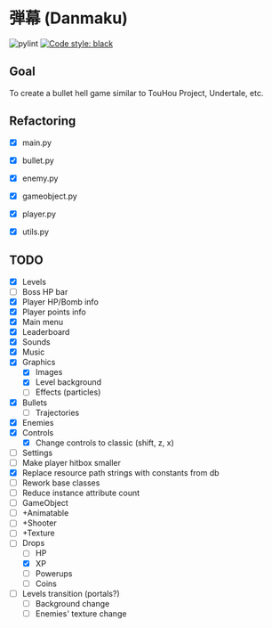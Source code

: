 # 弾幕 (Danmaku)
![pylint](https://img.shields.io/badge/PyLint-9.55-yellow?logo=python&logoColor=white)
[![Code style: black](https://img.shields.io/badge/code%20style-black-000000.svg)](https://github.com/psf/black)

## Goal
To create a bullet hell game similar to TouHou Project, Undertale, etc.

## Refactoring
- [x] main.py
- [x] bullet.py
- [x] enemy.py
- [x] gameobject.py
- [x] player.py
- [x] utils.py


## TODO
- [x] Levels
- [ ] Boss HP bar
- [x] Player HP/Bomb info
- [x] Player points info
- [x] Main menu
- [x] Leaderboard
- [x] Sounds
- [x] Music
- [x] Graphics
  - [x] Images
  - [x] Level background
  - [ ] Effects (particles)
- [x] Bullets
  - [ ] Trajectories
- [x] Enemies
- [x] Controls
  - [x] Change controls to classic (shift, z, x)
- [ ] Settings
- [ ] Make player hitbox smaller
- [x] Replace resource path strings with constants from db
- [ ]  Rework base classes
  - [ ] Reduce instance attribute count
  - [ ] GameObject
  - [ ] +Animatable
  - [ ] +Shooter
  - [ ] +Texture
- [ ] Drops
  - [ ] HP
  - [x] XP
  - [ ] Powerups
  - [ ] Coins
- [ ] Levels transition (portals?)
  - [ ] Background change
  - [ ] Enemies' texture change